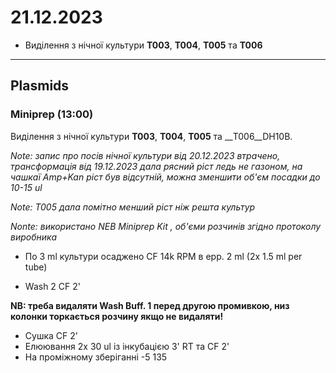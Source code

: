 21.12.2023
========
- Виділення з нічної культури __T003__, __T004__, __T005__ та __T006__

---
## Plasmids
### Miniprep (13:00)
Виділення з нічної культури __T003__, __T004__, __T005__ та __T006__DH10B.

_Note: запис про посів нічної культури від 20.12.2023 втрачено, трансформація від 19.12.2023 дала рясний ріст ледь не газоном, на чашкаї Amp+Kan ріст був відсутній, можна зменшити об'єм посадки до 10-15 ul_

_Note: T005 дала помітно менший ріст ніж решта культур_

_Nonte: використано NEB Miniprep Kit , об'єми розчинів згідно протоколу виробника_

- По 3 ml культури осаджено CF 14k RPM в epp. 2 ml (2x 1.5 ml per tube)

- Wash 2 CF 2'

__NB: треба видаляти Wash Buff. 1 перед другою промивкою, низ колонки торкається розчину якщо не видаляти!__

- Сушка CF 2'
- Елюювання 2x 30 ul із інкубацією 3' RT та CF 2'
- На проміжному зберіганні -5 135